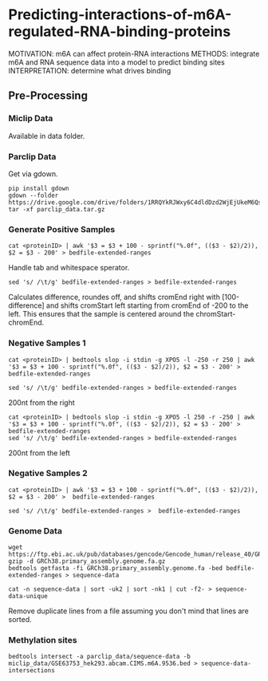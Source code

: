 # Predicting-interactions-of-m6A-regulated-RNA-binding-proteins
MOTIVATION: m6A can affect protein-RNA interactions
METHODS: integrate m6A and RNA sequence data into a model to predict binding sites
INTERPRETATION: determine what drives binding

## Pre-Processing
### Miclip Data
Available in data folder.

### Parclip Data
Get via gdown.
```console
pip install gdown
gdown --folder https://drive.google.com/drive/folders/1RRQYkRJWxy6C4dldDzd2WjEjUkeM6Qsy
tar -xf parclip_data.tar.gz
```

### Generate Positive Samples
```console
cat <proteinID> | awk '$3 = $3 + 100 - sprintf("%.0f", (($3 - $2)/2)), $2 = $3 - 200' > bedfile-extended-ranges
```
Handle tab and whitespace sperator.
```console
sed 's/ /\t/g' bedfile-extended-ranges > bedfile-extended-ranges
```
Calculates difference, roundes off, and shifts cromEnd right with [100-difference] and shifts cromStart left starting from cromEnd of -200 to the left.
This ensures that the sample is centered around the chromStart-chromEnd.

### Negative Samples 1
```console
cat <proteinID> | bedtools slop -i stdin -g XPO5 -l -250 -r 250 | awk '$3 = $3 + 100 - sprintf("%.0f", (($3 - $2)/2)), $2 = $3 - 200' > bedfile-extended-ranges
```
```console
sed 's/ /\t/g' bedfile-extended-ranges > bedfile-extended-ranges
```
200nt from the right
```console
cat <proteinID> | bedtools slop -i stdin -g XPO5 -l 250 -r -250 | awk '$3 = $3 + 100 - sprintf("%.0f", (($3 - $2)/2)), $2 = $3 - 200' >  bedfile-extended-ranges
sed 's/ /\t/g' bedfile-extended-ranges > bedfile-extended-ranges
```
200nt from the left

### Negative Samples 2
```console
cat <proteinID> | awk '$3 = $3 + 100 - sprintf("%.0f", (($3 - $2)/2)), $2 = $3 - 200' >  bedfile-extended-ranges
```
```console
sed 's/ /\t/g' bedfile-extended-ranges >  bedfile-extended-ranges
```

### Genome Data
```console
wget https://ftp.ebi.ac.uk/pub/databases/gencode/Gencode_human/release_40/GRCh38.primary_assembly.genome.fa.gz
gzip -d GRCh38.primary_assembly.genome.fa.gz
bedtools getfasta -fi GRCh38.primary_assembly.genome.fa -bed bedfile-extended-ranges > sequence-data
```
```console
cat -n sequence-data | sort -uk2 | sort -nk1 | cut -f2- > sequence-data-unique
```
Remove duplicate lines from a file assuming you don't mind that lines are sorted.

### Methylation sites
```console
bedtools intersect -a parclip_data/sequence-data -b miclip_data/GSE63753_hek293.abcam.CIMS.m6A.9536.bed > sequence-data-intersections
```
